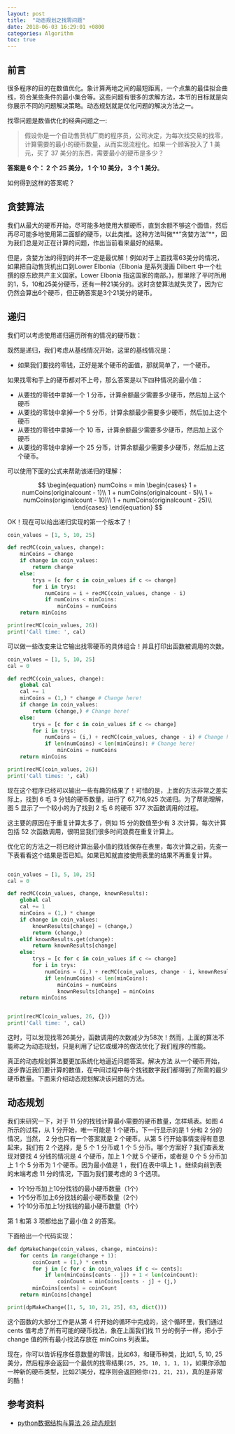 ```yaml
---
layout: post
title:  "动态规划之找零问题"
date: 2018-06-03 16:29:01 +0800
categories: Algorithm
toc: true
---
```

## 前言
很多程序的目的在数值优化。象计算两地之间的最短距离，一个点集的最佳拟合曲线，符合某些条件的最小集合等。这些问题有很多的求解方法，本节的目标就是向你展示不同的问题解决策略。动态规划就是优化问题的解决方法之一。

找零问题是数值优化的经典问题之一:

> 假设你是一个自动售货机厂商的程序员，公司决定，为每次找交易的找零，计算需要的最小的硬币数量，从而实现流程化。如果一个顾客投入了 1 美元，买了 37 美分的东西，需要最小的硬币是多少？

**答案是 6 个： 2 个 25 美分， 1 个 10 美分， 3 个 1 美分**。

如何得到这样的答案呢？

## 贪婪算法
我们从最大的硬币开始，尽可能多地使用大额硬币，直到余额不够这个面值，然后再尽可能多地使用第二面额的硬币，以此类推。这种方法叫做**“贪婪方法”**，因为我们总是对正在计算的问题，作出当前看来最好的结果。
 
但是，贪婪方法的得到的并不一定是最优解！例如对于上面找零63美分的情况，如果把自动售货机出口到Lower Elbonia（Elbonia 是系列漫画 Dilbert 中一个杜撰的原东欧共产主义国家。Lower Elbonia 指这国家的南部。)，那里除了平时所用的1，5，10和25美分硬币，还有一种21美分的。这时贪婪算法就失灵了，因为它仍然会算出6个硬币，但正确答案是3个21美分的硬币。

## 递归
我们可以考虑使用递归遍历所有的情况的硬币数：

既然是递归，我们考虑从基线情况开始，这里的基线情况是：

* 如果我们要找的零钱，正好是某个硬币的面值，那就简单了，一个硬币。

如果找零和手上的硬币都对不上号，那么答案是以下四种情况的最小值：

* 从要找的零钱中拿掉一个 1 分币，计算余额最少需要多少硬币，然后加上这个硬币
* 从要找的零钱中拿掉一个 5 分币，计算余额最少需要多少硬币，然后加上这个硬币
* 从要找的零钱中拿掉一个 10 币，计算余额最少需要多少硬币，然后加上这个硬币
* 从要找的零钱中拿掉一个 25 分币，计算余额最少需要多少硬币，然后加上这个硬币。

可以使用下面的公式来帮助该递归的理解：

$$
\begin{equation}
numCoins = min
\begin{cases}
1 + numCoins(originalcount - 1)\\
1 + numCoins(originalcount - 5)\\
1 + numCoins(originalcount - 10)\\
1 + numCoins(originalcount - 25)\\
\end{cases}
\end{equation}
$$

OK！现在可以给出递归实现的第一个版本了！
```python
coin_values = [1, 5, 10, 25]

def recMC(coin_values, change):
    minCoins = change
    if change in coin_values:
        return change
    else:
        trys = [c for c in coin_values if c <= change]
        for i in trys:
            numCoins = i + recMC(coin_values, change - i)
            if numCoins < minCoins:
                minCoins = numCoins
    return minCoins

print(recMC(coin_values, 26))
print('Call time: ', cal)
```
可以做一些改变来让它输出找零硬币的具体组合！并且打印出函数被调用的次数。

```python
coin_values = [1, 5, 10, 25]
cal = 0

def recMC(coin_values, change):
    global cal 
    cal += 1 
    minCoins = (1,) * change # Change here!
    if change in coin_values:
        return (change,) # Change here!
    else:
        trys = [c for c in coin_values if c <= change]
        for i in trys:
            numCoins = (i,) + recMC(coin_values, change - i) # Change here!
            if len(numCoins) < len(minCoins): # Change here!
                minCoins = numCoins
    return minCoins

print(recMC(coin_values, 26))
print('Call times: ', cal)
```
现在这个程序已经可以输出一些有趣的结果了！可惜的是，上面的方法非常之差实际上，找到 6 毛 3 分钱的硬币数量，进行了 67,716,925 次递归。为了帮助理解，图 5 显示了一个较小的为了找到 2 毛 6 的硬币 377 次函数调用的过程。

这主要的原因在于重复计算太多了，例如 15 分的数值至少有 3 次计算，每次计算包括 52 次函数调用，很明显我们很多时间浪费在重复计算上。

优化它的方法之一将已经计算出最小值的找钱保存在表里，每次计算之前，先查一下表看看这个结果是否已知。如果已知就直接使用表里的结果不再重复计算。
```python

coin_values = [1, 5, 10, 25]
cal = 0

def recMC(coin_values, change, knownResults):
    global cal
    cal += 1
    minCoins = (1,) * change
    if change in coin_values:
        knownResults[change] = (change,)
        return (change,)
    elif knownResults.get(change):
        return knownResults[change]
    else:
        trys = [c for c in coin_values if c <= change]
        for i in trys:
            numCoins = (i,) + recMC(coin_values, change - i, knownResults)
            if len(numCoins) < len(minCoins):
                minCoins = numCoins
                knownResults[change] = minCoins
    return minCoins


print(recMC(coin_values, 26, {}))
print('Call time: ', cal)
```
这时，可以发现找零26美分，函数调用的次数减少为58次！然而，上面的算法不能称之为动态规划，只是利用了记忆或缓冲的做法优化了我们程序的性能。

真正的动态规划算法要更加系统化地逼近问题答案。解决方法 从一个硬币开始，逐步靠近我们要计算的数值，在中间过程中每个找钱数字我们都得到了所需的最少硬币数量。下面来介绍动态规划解决该问题的方法。

## 动态规划
我们来研究一下，对于 11 分的找钱计算最小需要的硬币数量，怎样填表。如图 4 所示的过程，从 1 分开始，唯一可能是 1 个硬币。下一行显示的是 1 分和 2 分的情况，当然， 2 分也只有一个答案就是 2 个硬币。从第 5 行开始事情变得有意思起来，我们有 2 个选择，是 5 个 1 分币或 1 个 5 分币。哪个方案好？我们查表发现对要找 4 分钱的情况是 4 个硬币，加上 1 个就 5 个硬币，或者是 0 个 5 分币加上 1 个 5 分币为 1 个硬币。因为最小值是 1 ，我们在表中填上 1 。继续向前到表的末端考虑 11 分的情况，下面为我们要考虑的 3 个选项。

* 1个1分币加上10分找钱的最小硬币数量（1个）
* 1个5分币加上6分找钱的最小硬币数量（2个）
* 1个10分币加上1分找钱的最小硬币数量（1个）

第 1 和第 3 项都给出了最小值 2 的答案。

下面给出一个代码实现：
```python
def dpMakeChange(coin_values, change, minCoins):
    for cents in range(change + 1):
        coinCount = (1,) * cents
        for j in [c for c in coin_values if c <= cents]:
            if len(minCoins[cents - j]) + 1 < len(coinCount):
                coinCount = minCoins[cents - j] + (j,)
        minCoins[cents] = coinCount
    return minCoins[change]

print(dpMakeChange([1, 5, 10, 21, 25], 63, dict()))
```
这个函数的大部分工作是从第 4 行开始的循环中完成的，这个循环里，我们通过 cents 值考虑了所有可能的硬币找法，象在上面我们找 11 分的例子一样，把小于 change 值的所有最小找法存放在 minCoins 列表里。

现在，你可以告诉程序任意数量的零钱，比如63，和硬币种类，比如1, 5, 10, 25美分，然后程序会返回一个最优的找零结果``(25, 25, 10, 1, 1, 1)``，如果你添加一种新的硬币类型，比如21美分，程序则会返回给你``(21, 21, 21)``，真的是非常的酷！

## 参考资料
* [python数据结构与算法 26 动态规划](https://www.tuicool.com/articles/QFJnQf)
